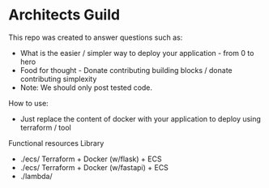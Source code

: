 
# Architects Guild

This repo was created to answer questions such as:
- What is the easier / simpler way to deploy your application - from 0 to hero
- Food for thought - Donate contributing building blocks / donate contributing simplexity
- Note: We should only post tested code.

How to use:
- Just replace the content of docker with your application to deploy using terraform / tool

Functional resources Library
- ./ecs/ Terraform + Docker (w/flask) + ECS 
- ./ecs/ Terraform + Docker (w/fastapi) + ECS 
- ./lambda/ 


